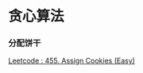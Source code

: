 # 贪心算法

### 分配饼干
[Leetcode : 455. Assign Cookies (Easy)](https://leetcode.com/problems/assign-cookies/description/)